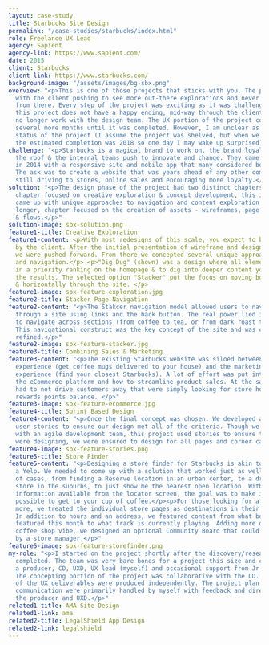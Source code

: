 ```yaml
---
layout: case-study
title: Starbucks Site Design
permalink: "/case-studies/starbucks/index.html"
role: Freelance UX Lead
agency: Sapient
agency-link: https://www.sapient.com/
date: 2015
client: Starbucks
client-link: https://www.starbucks.com/
background-image: "/assets/images/bg-sbx.png"
overview: "<p>This is one of those projects that sticks with you. The project began
  with the client pushing to see more out-there explorations and never slowed down
  from there. Every step of the project was exciting as it was challenging. </p><p>Unfortunately,
  this project does not have a happy ending, mid-way through the client decided to
  no longer work with the design team. The UX portion of the project continued for
  several more months until it was completed. However, I am unclear as to the current
  status of the project (I assume the project was shelved, but when we began the project
  the estimated completion was 2018 so one day I may wake up surprised).</p>"
challenge: "<p>Starbucks is a magical brand to work on, the brand loyalty is through
  the roof & the internal teams push to innovate and change. They came to Sapient
  in 2014 with a responsive site and mobile app that many considered best in class.
  The ask was to create a website that was years ahead of any other competitor while
  still driving to stores, online sales and encouraging more loyalty.</p>"
solution: "<p>The design phase of the project had two distinct chapters. The first
  chapter focused on creative exploration & concept development, this is where we
  came up with unique approaches to navigation and content exploration. The second,
  longer, chapter focused on the creation of assets - wireframes, page diagrams, sitemaps
  & flows.</p>"
solution-image: sbx-solution.png
feature1-title: Creative Exploration
feature1-content: <p>With most redesigns of this scale, you expect to be pushed back
  by the client. After the initial presentation of wireframe and design explorations,
  we were pushed forward. From there we concepted several unique approaches to content
  and navigation.</p> <p>"Dig Dug" (shown) was a design where all elements were shown
  in a priority ranking on the homepage & to dig into deeper content you filtered
  the results. The selected option "Stacker" put the focus on moving both vertically
  & horizontally through the site. </p>
feature1-image: sbx-feature-exploration.jpg
feature2-title: Stacker Page Navigation
feature2-content: "<p>The Stakcer navigation model allowed users to navigate traditionally
  through a site using links and the back button. The real power lied in the ability
  to navigate across sections (from coffee to tea, or from dark roast to light roast).
  This navigational construct was the key concept of the site and was continually
  refined.</p>"
feature2-image: sbx-feature-stacker.jpg
feature3-title: Combining Sales & Marketing
feature3-content: "<p>The existing Starbucks website was siloed between the eCommerce
  experience (get coffee mugs delivered to your house) and the marketing/in-store
  experience (find your closest Starbucks). A lot of effort was put into understanding
  the eCommerce platform and how to streamline product sales. At the same time we
  had to not drive customers away that were simply looking for store hours or their
  rewards points balance. </p>"
feature3-image: sbx-feature-ecommerce.jpg
feature4-title: Sprint Based Design
feature4-content: "<p>Once the final concept was chosen. We developed a sitemap and
  user stories to ensure our design met all of the criteria. Though we were not partnered
  with an agile development team, this project used stories to ensure that when we
  were designing, we were ensured to design for all pages and corner cases. </p>"
feature4-image: sbx-feature-stories.png
feature5-title: Store Finder
feature5-content: "<p>Designing a store finder for Starbucks is akin to designing
  a Yelp. We needed to come up with a solution that worked just as well across a variety
  of cases, from finding a Reserve location in an urban center, to a drive-through
  store in the suburbs, to just show me the nearest open location. With all the pertinent
  information available from the locator screen, the goal was to make it as fast as
  possible to get to your cup of coffee.</p><p>For those looking for a little bit
  more, we treated the individual store pages as destinations in their own right.
  In addition to hours and an address, we featured content from what beans were being
  featured this month to what track is currently playing. Adding more of a community
  coffee shop vibe, we designed an optional Community Board that could be moderated
  by a store manager.</p>"
feature5-image: sbx-feature-storefinder.png
my-role: "<p>I started on the project shortly after the discovery/research phase had
  completed. The team was very bare bones for a project this size and consisted of
  a producer, CD, UXD, UX lead (myself) and occasional support from Jr UX designers.
  The concepting portion of the project was collaborative with the CD. The majority
  of the UX deliverables were produced independently. The project plan and client
  communication were primarily handled by myself with feedback and direction from
  the producer and UXD.</p>"
related1-title: AMA Site Design
related1-link: ama
related2-title: LegalShield App Design
related2-link: legalshield
---
```

